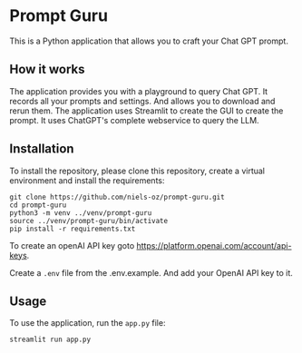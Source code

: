 # Prompt Guru

This is a Python application that allows you to craft your Chat GPT prompt.

## How it works

The application provides you with a playground to query Chat GPT. It records all your prompts and settings. And allows
you to download and rerun them. The application uses Streamlit to create the GUI to create the prompt. It uses 
ChatGPT's complete webservice to query the LLM.


## Installation

To install the repository, please clone this repository, create a virtual environment and install the requirements:

```
git clone https://github.com/niels-oz/prompt-guru.git
cd prompt-guru
python3 -m venv ../venv/prompt-guru
source ../venv/prompt-guru/bin/activate
pip install -r requirements.txt
```

To create an openAI API key goto https://platform.openai.com/account/api-keys. 

Create a `.env` file from the .env.example. And add your OpenAI API key to it.

## Usage

To use the application, run the `app.py` file: 

```
streamlit run app.py
```

